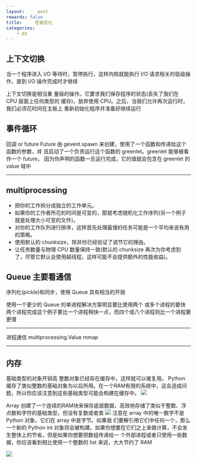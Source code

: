 ```yaml
---
layout:     post
rewards: false
title:     性能优化
categories:
    - py
---
```



## 上下文切换
当一个程序进入 I/O 等待时，暂停执行，这样内核就能执行 I/O 请求相关的低级操作，直到 I/O 操作完成时才继续

上下文切换是相当重 量级的操作。它要求我们保存程序的状态(丢失了我们在 CPU 层面上任何类型的 缓存)，放弃使用 CPU。之后，当我们允许再次运行时，我们必须花时间在主板上 重新初始化程序并准备好继续运行

## 事件循环
回调 or future
Future 由 gevent.spawn 来创建，使用了一个函数和传递给这个函数的参数，并 且启动了一个负责运行这个函数的 greenlet。greenlet 能够被看作一个 future， 因为你声明的函数一旦运行完成，它的值就会包含在 greenlet 的 value 域中

---

## multiprocessing
-  把你的工作拆分成独立的工作单元。
- 如果你的工作者所花的时间是可变的，那就考虑随机化工作序列(另一个例子 就是处理大小可变的文件)。
- 对你的工作队列进行排序，这样首先处理最慢的任务可能是一个平均来说有用 的策略。
- 使用默认的 chunksize，除非你已经验证了调节它的理由。
- 让任务数量与物理 CPU 数量保持一致(默认的 chunksize 再次为你考虑到
了，尽管它默认会使用超线程，这样可能不会提供额外的性能收益)。

## Queue 主要看通信
序列化(pickle)和同步，使用 Queue 具有相当的开销

使用一个更少的 Queue 的单进程解决方案明显要比使用两个 或多个进程的要快
两个进程完成这个例子要比一个进程稍快一点，而四个或八个进程则比一个进程要更慢

---

进程通信
multiprocessing.Value
mmap

---

## 内存
基础类型的对象开销高 整数对象已经存在缓存中，这样就可以被复用。
Python 缓存了类似整数的基础对象为以后所用。在一个RAM有限的系统中，这会造成问题，所以你应该注意到这些基础类型可能会构建在缓存中。
![](https://ws3.sinaimg.cn/large/006tNbRwgy1fud33bvfncj31kw0ma78v.jpg)


Array 创建了一个连续的RAM块来保存底层数据，高效地存储了类似于整数、浮点数和字符的基础类型，但没有复数或者类
![](https://ws3.sinaimg.cn/large/006tNbRwgy1fud33hpshwj31gc0eydhb.jpg)
注意在 array 中的唯一数字不是 Python 对象，它们在 array 中是字节。如果我 们要解引用它们中任何一个，那么一个新的 Python int 对象将会被构建。如果你想要在它们之上来做计算，不会发生整体上的节省，但是如果你想要把数组传递给一 个外部进程或者只使用一些数据，你应该看到相比使用一个整数的 list 来说，大大节约了 RAM

![](https://ws3.sinaimg.cn/large/006tNbRwgy1fud38dwqa9j31kw0vh793.jpg)